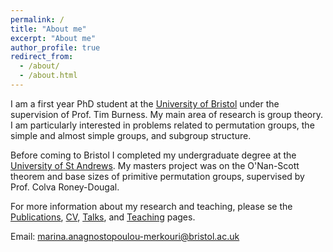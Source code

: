 ```yaml
---
permalink: /
title: "About me"
excerpt: "About me"
author_profile: true
redirect_from: 
  - /about/
  - /about.html
---
```


I am a first year PhD student at the [University of Bristol](https://www.bristol.ac.uk/maths/) under the supervision of Prof. Tim Burness. My main area of research is group theory. I am particularly interested in problems related to permutation groups, the simple and almost simple groups, and subgroup structure.

Before coming to Bristol I completed my undergraduate degree at the [University of St Andrews](https://www.st-andrews.ac.uk/mathematics-statistics/). My masters project was on the O'Nan-Scott theorem and base sizes of primitive permutation groups, supervised by Prof. Colva Roney-Dougal.

For more information about my research and teaching, please se the [Publications](https://marinaanagno.github.io/publications), [CV](https://marinaanagno.github.io/cv), [Talks]([/talks](https://marinaanagno.github.io/talks)), and [Teaching](https://marinaanagno.github.io/teaching) pages.

Email: marina.anagnostopoulou-merkouri@bristol.ac.uk
